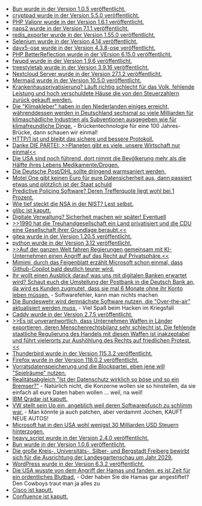 * [Bun wurde in der Version 1.0.5 veröffentlicht.](https://github.com/oven-sh/bun/releases/tag/bun-v1.0.5)
* [cryptpad wurde in der Version 5.5.0 veröffentlicht.](https://github.com/cryptpad/cryptpad/releases/tag/5.5.0)
* [PHP Valionr wurde in der Version 1.6.1 veröffentlicht.](https://github.com/CuyZ/Valinor/releases/tag/1.6.1)
* [naps2 wurde in der Version 7.1.1 veröffentlicht.](https://github.com/cyanfish/naps2/releases/tag/v7.1.1)
* [redis_exporter wurde in der Version 1.55.0 veröffentlicht.](https://github.com/oliver006/redis_exporter/releases/tag/v1.55.0)
* [Selenium wurde in der Version 4.14 veröffentlicht.](https://github.com/SeleniumHQ/selenium/releases/tag/selenium-4.14.0)
* [davx5-ose wurde in der Version 4.3.8-ose veröffentlicht.](https://github.com/bitfireAT/davx5-ose/releases/tag/v4.3.8-ose)
* [PHP BetterReflection wurde in der VErsion 6.15.0 veröffentlicht.](https://github.com/Roave/BetterReflection/releases/tag/6.15.0)
* [fwupd wurde in der Version 1.9.6 veröffentlicht.](https://github.com/fwupd/fwupd/releases/tag/1.9.6)
* [treestyletab wurde in der Version 3.9.16 veröffentlicht.](https://github.com/piroor/treestyletab/releases/tag/3.9.16)
* [Nextcloud Server wurde in der Version 27.1.2 veröffentlicht.](https://github.com/nextcloud/server/releases/tag/v27.1.2)
* [Mermaid wurde in der Version 10.5.0 veröffentlicht.](https://github.com/mermaid-js/mermaid/releases/tag/v10.5.0)
* [Krankenhausprivatisierung? Läuft richtig schlecht für das Volk, fehlende Leistung und hoch verschuldete Häuse die von den Steuerzahlern zurück gekauft werden.](https://blog.fefe.de/?ts=9bd85157)
* [Die "Klimakleber" haben in den Niederlanden einiges erreicht, währenddessen werden in Deutschland sechsmal so viele Milliarden für klimaschädliche Industrien als Subventionen ausgegeben wie für klimafreundliche Dinge.](https://blog.fefe.de/?ts=9bdb75ce) - Brückentechnologie für eine 100 Jahres-Brücke, dann schauen wir einmal!
* [HTTP/1 ist und bleibt das sichere und bessere Protokoll.](https://blog.fefe.de/?ts=9bdb4a0e)
* [Danke DIE PARTEI: >>Planeten gibt es viele, unsere Wirtschaft nur einmal<<](https://blog.fefe.de/?ts=9bdba017)
* [Die USA sind noch führend, dort nimmt die Bevölkerung mehr als die Hälfte ihres Lebens Medikamente/Drogen.](https://blog.fefe.de/?ts=9bddf831)
* [Die Deutsche Post/DHL sollte dringend warmsaniert werden.](https://blog.fefe.de/?ts=9bdc61cb)
* [Motel One gibt keinen Euro für eure Datensicherheit aus, dann passiert etwas und plötzlich ist der Staat schuld](https://blog.fefe.de/?ts=9bdf89d2)
* [Predictive Policing Software? Deren Trefferquote liegt wohl bei 1 Prozent.](https://blog.fefe.de/?ts=9be38260)
* [Wie tief steckt die NSA in der NIST? Lest selbst.](https://blog.fefe.de/?ts=9be243ca)
* [glibc ist kaputt.](https://blog.fefe.de/?ts=9be2b75a)
* [Digitale Verwaltung? Sicherheit machen wir später! Eventuell](https://netzpolitik.org/2023/registermodernisierung-automatisierung-auf-kosten-der-sicherheit/)
* [>>1990 hat die Treuhandgesellschaft ein Land privatisiert und die CDU eine Gesellschaft ihrer Grundlage beraubt.<<](https://tuxproject.de/blog/2023/10/die-grenze-durch-europa/)
* [gitea wurde in der Version 1.20.5 veröffentlicht.](https://github.com/go-gitea/gitea/releases/tag/v1.20.5)
* [python wurde in der Version 3.12 veröffentlicht.](https://www.phoronix.com/news/Python-3.12-Released)
* [>>Auf der ganzen Welt fahren Regierungen gemeinsam mit KI-Unternehmen einen Angriff auf das Recht auf Privatsphäre.<<](https://netzpolitik.org/2023/signal-chefin-zur-chatkontrolle-die-eu-kann-diesen-rueckschritt-bei-den-menschenrechten-stoppen/)
* [Mimimi, durch das Feigenblatt erzählt Microsoft schon einmal, dass Github-Copilot bald deutlich teurer wird.](http://blog.fefe.de/?ts=9bd9898b)
* [Ihr wollt einen Ausblick darauf was uns mit digitalen Banken erwartet wird? Schaut euch die Umstellung der Postbank in die Deutsch Bank an, da wird es Kunden zugmutet, dass sie mal 6 Monate ohne ihr Konto leben müssen.](https://www.heise.de/news/Postbank-Bundesregierung-will-Problemen-durch-IT-Umstellung-nachgehen-9331470.html) - Softwarefehler, kann man nichts machen
* [Die Bundeswehr wird demnächste Software nutzen, die "Over-the-air" aktualisiert werden muss.](http://blog.fefe.de/?ts=9bd9efd5) - Viel Spaß beim Hacken im Kriegsfall
* [Caddy wurde in der Version 2.7.5 veröffentlicht.](https://github.com/caddyserver/caddy/releases/tag/v2.7.5)
* [>>Es ist unverantwortlich, dass Unternehmen Waffen in Länder exportieren, deren Menschenrechtsbilanz sehr schlecht ist. Die fehlende staatliche Regulierung des Handels mit diesen Waffen ist inakzeptabel und führt vielerorts zur Aushöhlung des Rechts auf friedlichen Protest.<<](https://netzpolitik.org/2023/amnesty-bericht-das-geschaeft-hinter-der-unterdrueckung-von-protesten/)
* [Thunderbird wurde in der Version 115.3.2 veröffentlicht.](https://www.borncity.com/blog/2023/10/12/thunderbird-115-3-2/)
* [Firefox wurde in der Version 118.0.2 veröffentlicht.](https://www.borncity.com/blog/2023/10/12/firefox-118-0-2/)
* [Vorratsdatenspeicherung und die Blockpartei, eben jene will "Spielräume" nutzen.](https://netzpolitik.org/2023/vorratsdatenspeicherung-sachverstaendige-uneins-ueber-sammlung-von-ip-adressen/)
* [Realitätsabgleich "Ist der Datenschutz wirklich so böse und so ein Bremser?"](https://media.ccc.de/v/camp2023-57243-xfilesgdpr) - Natürlich nicht, die Konzerne wollen sie so hinstellen, da sie einfach all eure Daten haben wollen ... weil, na weil!
* [IBM Qradar ist kaputt.](http://blog.fefe.de/?ts=9bd68393)
* [VW stellt sein Up ein, angeblich weil deren Softwarepfusch zu schlimm war.](http://blog.fefe.de/?ts=9bd912ef) - Man könnte ja auch patchen, aber verdammt Jochen, KAUFT NEUE AUTOS!
* [Microsoft hat in den USA wohl wenigst 30 Milliarden USD Steuern hinterzogen.](http://blog.fefe.de/?ts=9bd90c71)
* [heavy_script wurde in der Version 2.4.0 veröffentlicht.](https://github.com/Heavybullets8/heavy_script/releases/tag/v2.4.0)
* [Bun wurde in der Version 1.0.6 veröffentlicht.](https://github.com/oven-sh/bun/releases/tag/bun-v1.0.6)
* [Die große Kreis-, Universitäts-, Silber- und Bergstadt Freiberg bewirbt sich für die Ausrichtung der Landesgartenschau um Jahr 2029.](https://www.mdr.de/nachrichten/sachsen/chemnitz/freiberg/landesgartenschau-bewerbung-oberbuergermeister-altlasten-100.html)
* [WordPress wurde in der Version 6.3.2 veröffentlicht.](https://wordpress.org/news/2023/10/wordpress-6-3-2-maintenance-and-security-release/)
* [Die USA wusste von dem Angriff der Hamas und fanden, es ist Zeit für ein ordentliches Blutbad.](https://blog.fefe.de/?ts=9bd7792a) - Oder haben Sie die Hamas gar angestiftet? Den Cowboys traut man ja alles zu
* [Cisco ist kaputt.](https://blog.fefe.de/?ts=9bd7fc51)
* [Confluence ist kaputt.](https://blog.fefe.de/?ts=9bd4b275)

